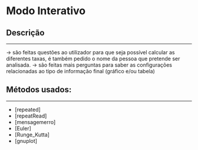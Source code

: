 # Modo Interativo

## Descrição ##
-------------------------
-> são feitas questões ao utilizador para que seja possível calcular as diferentes taxas, é também pedido o nome da pessoa que pretende ser analisada.
-> são feitas mais perguntas para saber as configurações relacionadas ao tipo de informação final (gráfico e/ou tabela)
## Métodos usados: ##
-------------------------



* [repeated]
* [repeatRead]
* [mensagemerro]
* [Euler]
* [Runge_Kutta]
* [gnuplot]